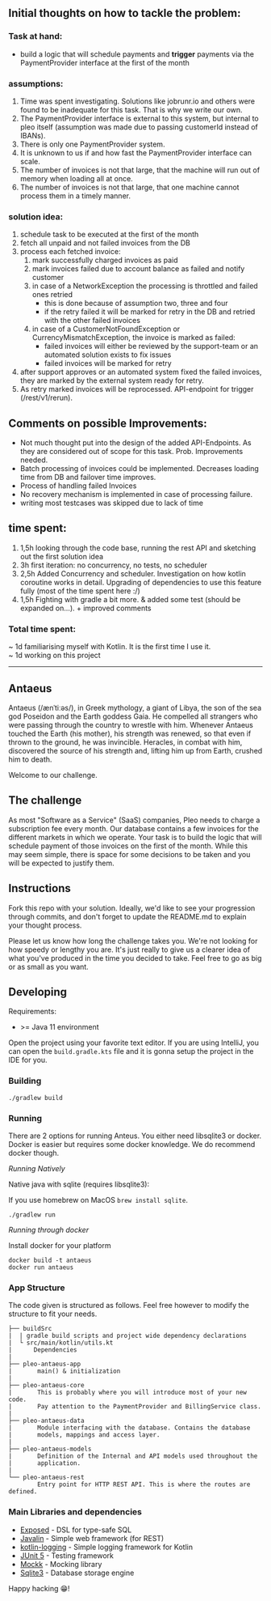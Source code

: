 
## Initial thoughts on how to tackle the problem:

### Task at hand:

- build a logic that will schedule payments and **trigger** payments via the PaymentProvider interface at the first of the month

### assumptions:
1. Time was spent investigating. Solutions like jobrunr.io and others were found to be inadequate for this task. That is why we write our own.
2. The PaymentProvider interface is external to this system, but internal to pleo itself (assumption was made due to passing customerId instead of IBANs).
3. There is only one PaymentProvider system.
4. It is unknown to us if and how fast the PaymentProvider interface can scale.
5. The number of invoices is not that large, that the machine will run out of memory when loading all at once.
6. The number of invoices is not that large, that one machine cannot process them in a timely manner.

### solution idea:
1. schedule task to be executed at the first of the month
2. fetch all unpaid and not failed invoices from the DB
3. process each fetched invoice:
   1. mark successfully charged invoices as paid
   2. mark invoices failed due to account balance as failed and notify customer 
   3. in case of a NetworkException the processing is throttled and failed ones retried
      - this is done because of assumption two, three and four
      - if the retry failed it will be marked for retry in the DB and retried with the other failed invoices 
   4. in case of a CustomerNotFoundException or CurrencyMismatchException, the invoice is marked as failed:
      - failed invoices will either be reviewed by the support-team or an automated solution exists to fix issues
      - failed invoices will be marked for retry
4. after support approves or an automated system fixed the failed invoices, they are marked by the external system ready for retry.
5. As retry marked invoices will be reprocessed. API-endpoint for trigger (/rest/v1/rerun). 


## Comments on possible Improvements:
- Not much thought put into the design of the added API-Endpoints. As they are considered out of scope for this task. Prob. Improvements needed.
- Batch processing of invoices could be implemented. Decreases loading time from DB and failover time improves.
- Process of handling failed Invoices 
- No recovery mechanism is implemented in case of processing failure.
- writing most testcases was skipped due to lack of time

## time spent:
1. 1,5h looking through the code base, running the rest API and sketching out the first solution idea
2. 3h first iteration: no concurrency, no tests, no scheduler
3. 2,5h Added Concurrency and scheduler. Investigation on how kotlin coroutine works in detail. Upgrading of dependencies to use this feature fully (most of the time spent here :/)
4. 1,5h Fighting with gradle a bit more. & added some test (should be expanded on...). + improved comments

### Total time spent:
~ 1d familiarising myself with Kotlin. It is the first time I use it.  
~ 1d working on this project

----

## Antaeus

Antaeus (/ænˈtiːəs/), in Greek mythology, a giant of Libya, the son of the sea god Poseidon and the Earth goddess Gaia. He compelled all strangers who were passing through the country to wrestle with him. Whenever Antaeus touched the Earth (his mother), his strength was renewed, so that even if thrown to the ground, he was invincible. Heracles, in combat with him, discovered the source of his strength and, lifting him up from Earth, crushed him to death.

Welcome to our challenge.

## The challenge

As most "Software as a Service" (SaaS) companies, Pleo needs to charge a subscription fee every month. Our database contains a few invoices for the different markets in which we operate. Your task is to build the logic that will schedule payment of those invoices on the first of the month. While this may seem simple, there is space for some decisions to be taken and you will be expected to justify them.

## Instructions

Fork this repo with your solution. Ideally, we'd like to see your progression through commits, and don't forget to update the README.md to explain your thought process.

Please let us know how long the challenge takes you. We're not looking for how speedy or lengthy you are. It's just really to give us a clearer idea of what you've produced in the time you decided to take. Feel free to go as big or as small as you want.

## Developing

Requirements:
- \>= Java 11 environment

Open the project using your favorite text editor. If you are using IntelliJ, you can open the `build.gradle.kts` file and it is gonna setup the project in the IDE for you.

### Building

```
./gradlew build
```

### Running

There are 2 options for running Anteus. You either need libsqlite3 or docker. Docker is easier but requires some docker knowledge. We do recommend docker though.

*Running Natively*

Native java with sqlite (requires libsqlite3):

If you use homebrew on MacOS `brew install sqlite`.

```
./gradlew run
```

*Running through docker*

Install docker for your platform

```
docker build -t antaeus
docker run antaeus
```

### App Structure
The code given is structured as follows. Feel free however to modify the structure to fit your needs.
```
├── buildSrc
|  | gradle build scripts and project wide dependency declarations
|  └ src/main/kotlin/utils.kt 
|      Dependencies
|
├── pleo-antaeus-app
|       main() & initialization
|
├── pleo-antaeus-core
|       This is probably where you will introduce most of your new code.
|       Pay attention to the PaymentProvider and BillingService class.
|
├── pleo-antaeus-data
|       Module interfacing with the database. Contains the database 
|       models, mappings and access layer.
|
├── pleo-antaeus-models
|       Definition of the Internal and API models used throughout the
|       application.
|
└── pleo-antaeus-rest
        Entry point for HTTP REST API. This is where the routes are defined.
```

### Main Libraries and dependencies
* [Exposed](https://github.com/JetBrains/Exposed) - DSL for type-safe SQL
* [Javalin](https://javalin.io/) - Simple web framework (for REST)
* [kotlin-logging](https://github.com/MicroUtils/kotlin-logging) - Simple logging framework for Kotlin
* [JUnit 5](https://junit.org/junit5/) - Testing framework
* [Mockk](https://mockk.io/) - Mocking library
* [Sqlite3](https://sqlite.org/index.html) - Database storage engine

Happy hacking 😁!
